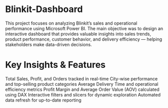 # Blinkit-Dashboard
This project focuses on analyzing Blinkit’s sales and operational performance using Microsoft Power BI. The main objective was to design an interactive dashboard that provides valuable insights into sales trends, product performance, customer behavior, and delivery efficiency — helping stakeholders make data-driven decisions.

# Key Insights & Features

  Total Sales, Profit, and Orders tracked in real-time
  City-wise performance and top-selling product categories
  Average Delivery Time and operational efficiency metrics
  Profit Margin and Average Order Value (AOV) calculated using DAX
  Interactive filters and slicers for dynamic exploration
  Automated data refresh for up-to-date reporting
